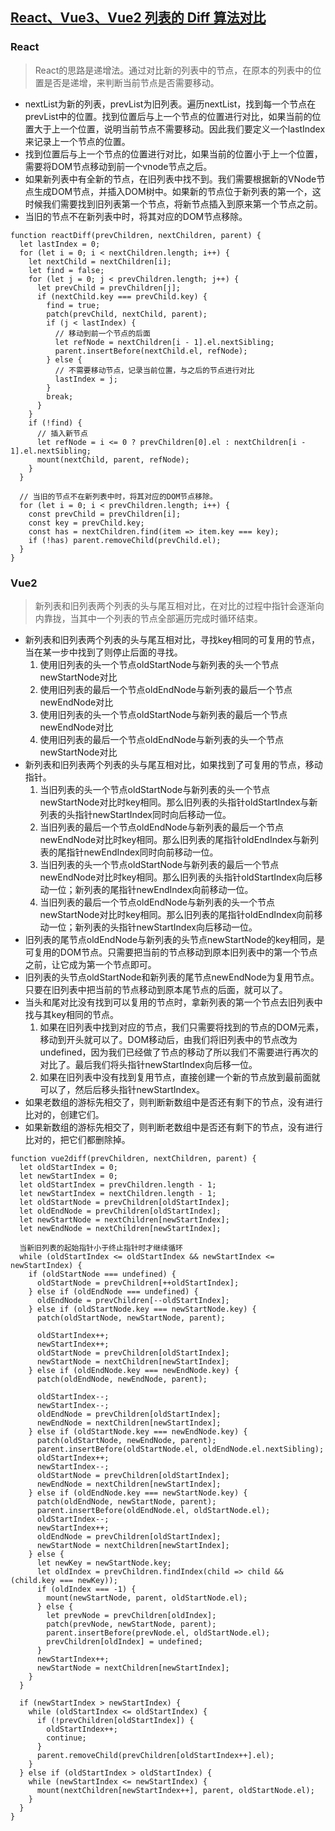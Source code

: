 ## [React、Vue3、Vue2 列表的 Diff 算法对比](https://juejin.cn/post/6919376064833667080)
### React
> React的思路是递增法。通过对比新的列表中的节点，在原本的列表中的位置是否是递增，来判断当前节点是否需要移动。

- nextList为新的列表，prevList为旧列表。遍历nextList，找到每一个节点在prevList中的位置。找到位置后与上一个节点的位置进行对比，如果当前的位置大于上一个位置，说明当前节点不需要移动。因此我们要定义一个lastIndex来记录上一个节点的位置。
- 找到位置后与上一个节点的位置进行对比，如果当前的位置小于上一个位置，需要将DOM节点移动到前一个vnode节点之后。
- 如果新列表中有全新的节点，在旧列表中找不到。我们需要根据新的VNode节点生成DOM节点，并插入DOM树中。如果新的节点位于新列表的第一个，这时候我们需要找到旧列表第一个节点，将新节点插入到原来第一个节点之前。
- 当旧的节点不在新列表中时，将其对应的DOM节点移除。
```
function reactDiff(prevChildren, nextChildren, parent) {
  let lastIndex = 0;
  for (let i = 0; i < nextChildren.length; i++) {
    let nextChild = nextChildren[i];
    let find = false;
    for (let j = 0; j < prevChildren.length; j++) {
      let prevChild = prevChildren[j];
      if (nextChild.key === prevChild.key) {
        find = true;
        patch(prevChild, nextChild, parent);
        if (j < lastIndex) {
          // 移动到前一个节点的后面
          let refNode = nextChildren[i - 1].el.nextSibling;
          parent.insertBefore(nextChild.el, refNode);
        } else {
          // 不需要移动节点，记录当前位置，与之后的节点进行对比
          lastIndex = j;
        }
        break;
      }
    }
    if (!find) {
      // 插入新节点
      let refNode = i <= 0 ? prevChildren[0].el : nextChildren[i - 1].el.nextSibling;
      mount(nextChild, parent, refNode);
    }
  }

  // 当旧的节点不在新列表中时，将其对应的DOM节点移除。
  for (let i = 0; i < prevChildren.length; i++) {
    const prevChild = prevChildren[i];
    const key = prevChild.key;
    const has = nextChildren.find(item => item.key === key);
    if (!has) parent.removeChild(prevChild.el);
  }
}
``` 
### Vue2
> 新列表和旧列表两个列表的头与尾互相对比，在对比的过程中指针会逐渐向内靠拢，当其中一个列表的节点全部遍历完成时循环结束。

- 新列表和旧列表两个列表的头与尾互相对比，寻找key相同的可复用的节点，当在某一步中找到了则停止后面的寻找。
  1. 使用旧列表的头一个节点oldStartNode与新列表的头一个节点newStartNode对比
  2. 使用旧列表的最后一个节点oldEndNode与新列表的最后一个节点newEndNode对比
  3. 使用旧列表的头一个节点oldStartNode与新列表的最后一个节点newEndNode对比
  4. 使用旧列表的最后一个节点oldEndNode与新列表的头一个节点newStartNode对比
- 新列表和旧列表两个列表的头与尾互相对比，如果找到了可复用的节点，移动指针。
  1. 当旧列表的头一个节点oldStartNode与新列表的头一个节点newStartNode对比时key相同。那么旧列表的头指针oldStartIndex与新列表的头指针newStartIndex同时向后移动一位。
  2. 当旧列表的最后一个节点oldEndNode与新列表的最后一个节点newEndNode对比时key相同。那么旧列表的尾指针oldEndIndex与新列表的尾指针newEndIndex同时向前移动一位。
  3. 当旧列表的头一个节点oldStartNode与新列表的最后一个节点newEndNode对比时key相同。那么旧列表的头指针oldStartIndex向后移动一位；新列表的尾指针newEndIndex向前移动一位。
  4. 当旧列表的最后一个节点oldEndNode与新列表的头一个节点newStartNode对比时key相同。那么旧列表的尾指针oldEndIndex向前移动一位；新列表的头指针newStartIndex向后移动一位。
- 旧列表的尾节点oldEndNode与新列表的头节点newStartNode的key相同，是可复用的DOM节点。只需要把当前的节点移动到原本旧列表中的第一个节点之前，让它成为第一个节点即可。
- 旧列表的头节点oldStartNode和新列表的尾节点newEndNode为复用节点。只要在旧列表中把当前的节点移动到原本尾节点的后面，就可以了。
- 当头和尾对比没有找到可以复用的节点时，拿新列表的第一个节点去旧列表中找与其key相同的节点。
  1. 如果在旧列表中找到对应的节点，我们只需要将找到的节点的DOM元素，移动到开头就可以了。DOM移动后，由我们将旧列表中的节点改为undefined，因为我们已经做了节点的移动了所以我们不需要进行再次的对比了。最后我们将头指针newStartIndex向后移一位。
  2. 如果在旧列表中没有找到复用节点，直接创建一个新的节点放到最前面就可以了，然后后移头指针newStartIndex。
- 如果老数组的游标先相交了，则判断新数组中是否还有剩下的节点，没有进行比对的，创建它们。
- 如果新数组的游标先相交了，则判断老数组中是否还有剩下的节点，没有进行比对的，把它们都删除掉。
```
function vue2diff(prevChildren, nextChildren, parent) {
  let oldStartIndex = 0;
  let newStartIndex = 0;
  let oldStartIndex = prevChildren.length - 1;
  let newStartIndex = nextChildren.length - 1;
  let oldStartNode = prevChildren[oldStartIndex];
  let oldEndNode = prevChildren[oldStartIndex];
  let newStartNode = nextChildren[newStartIndex];
  let newEndNode = nextChildren[newStartIndex];

  当新旧列表的起始指针小于终止指针时才继续循环
  while (oldStartIndex <= oldStartIndex && newStartIndex <= newStartIndex) {
    if (oldStartNode === undefined) {
      oldStartNode = prevChildren[++oldStartIndex];
    } else if (oldEndNode === undefined) {
      oldEndNode = prevChildren[--oldStartIndex];
    } else if (oldStartNode.key === newStartNode.key) {
      patch(oldStartNode, newStartNode, parent);

      oldStartIndex++;
      newStartIndex++;
      oldStartNode = prevChildren[oldStartIndex];
      newStartNode = nextChildren[newStartIndex];
    } else if (oldEndNode.key === newEndNode.key) {
      patch(oldEndNode, newEndNode, parent);

      oldStartIndex--;
      newStartIndex--;
      oldEndNode = prevChildren[oldStartIndex];
      newEndNode = nextChildren[newStartIndex];
    } else if (oldStartNode.key === newEndNode.key) {
      patch(oldStartNode, newEndNode, parent);
      parent.insertBefore(oldStartNode.el, oldEndNode.el.nextSibling);
      oldStartIndex++;
      newStartIndex--;
      oldStartNode = prevChildren[oldStartIndex];
      newEndNode = nextChildren[newStartIndex];
    } else if (oldEndNode.key === newStartNode.key) {
      patch(oldEndNode, newStartNode, parent);
      parent.insertBefore(oldEndNode.el, oldStartNode.el);
      oldStartIndex--;
      newStartIndex++;
      oldEndNode = prevChildren[oldStartIndex];
      newStartNode = nextChildren[newStartIndex];
    } else {
      let newKey = newStartNode.key;
      let oldIndex = prevChildren.findIndex(child => child && (child.key === newKey));
      if (oldIndex === -1) {
        mount(newStartNode, parent, oldStartNode.el);
      } else {
        let prevNode = prevChildren[oldIndex];
        patch(prevNode, newStartNode, parent);
        parent.insertBefore(prevNode.el, oldStartNode.el);
        prevChildren[oldIndex] = undefined;
      }
      newStartIndex++;
      newStartNode = nextChildren[newStartIndex];
    }
  }

  if (newStartIndex > newStartIndex) {
    while (oldStartIndex <= oldStartIndex) {
      if (!prevChildren[oldStartIndex]) {
        oldStartIndex++;
        continue;
      }
      parent.removeChild(prevChildren[oldStartIndex++].el);
    }
  } else if (oldStartIndex > oldStartIndex) {
    while (newStartIndex <= newStartIndex) {
      mount(nextChildren[newStartIndex++], parent, oldStartNode.el);
    }
  }
}
```

